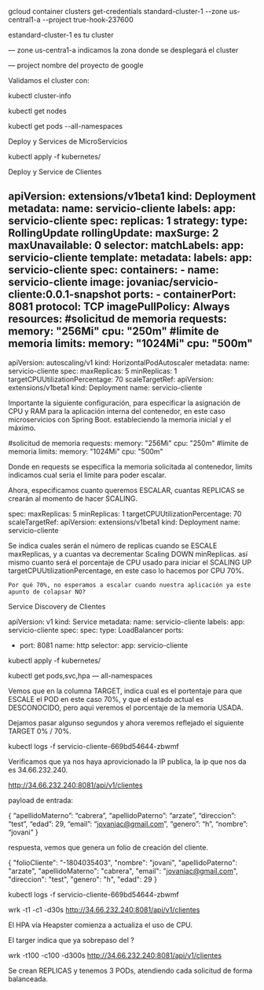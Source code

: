 gcloud container clusters get-credentials standard-cluster-1  --zone us-central1-a --project  true-hook-237600

estandard-cluster-1 es tu cluster

— zone us-centra1-a indicamos la zona donde se desplegará el cluster

— project nombre del proyecto de google



Validamos el cluster con:

 kubectl cluster-info

kubectl get nodes

kubectl get pods --all-namespaces


Deploy y Services de MicroServicios

kubectl apply -f kubernetes/

Deploy y Service de Clientes

apiVersion: extensions/v1beta1
kind: Deployment
metadata:
  name: servicio-cliente
  labels:
    app: servicio-cliente
spec:
  replicas: 1
  strategy:
    type: RollingUpdate
    rollingUpdate:
      maxSurge: 2
      maxUnavailable: 0
  selector:
    matchLabels:
      app: servicio-cliente
  template:
    metadata:
      labels:
        app: servicio-cliente
    spec:
      containers:
        - name: servicio-cliente
          image: jovaniac/servicio-cliente:0.0.1-snapshot
          ports:
            - containerPort: 8081
              protocol: TCP
          imagePullPolicy: Always
          resources:
          #solicitud de memoria
            requests:
              memory: "256Mi"
              cpu: "250m"
          #limite de memoria
            limits:
              memory: "1024Mi"
              cpu: "500m"   
---
apiVersion: autoscaling/v1
kind: HorizontalPodAutoscaler
metadata:
  name: servicio-cliente
spec:
  maxReplicas: 5
  minReplicas: 1
  targetCPUUtilizationPercentage: 70
  scaleTargetRef:
    apiVersion: extensions/v1beta1
    kind: Deployment
    name: servicio-cliente

Importante la siguiente configuración, para especificar la asignación de CPU y RAM para la aplicación interna del contenedor, en este caso microservicios con Spring Boot. estableciendo la memoria inicial y el máximo.

#solicitud de memoria
            requests:
              memory: "256Mi"
              cpu: "250m"
          #limite de memoria
            limits:
              memory: "1024Mi"
              cpu: "500m"

Donde en requests se especifica la memoria solicitada al contenedor, limits indicamos cual seria el limite para poder escalar.

Ahora, especificamos cuanto queremos ESCALAR, cuantas REPLICAS se crearán al momento de hacer SCALING.

spec:
  maxReplicas: 5
  minReplicas: 1
  targetCPUUtilizationPercentage: 70
  scaleTargetRef:
    apiVersion: extensions/v1beta1
    kind: Deployment
    name: servicio-cliente


Se indica cuales serán el número de replicas cuando se ESCALE maxReplicas, y a cuantas va decrementar Scaling DOWN minReplicas. así mismo cuanto será el porcentaje de CPU usado para iniciar el SCALING UP targetCPUUtilizationPercentage, en este caso lo hacemos por CPU 70%.

    Por qué 70%, no esperamos a escalar cuando nuestra aplicación ya este apunto de colapsar NO?


Service Discovery de Clientes

apiVersion: v1
kind: Service
metadata:
  name: servicio-cliente
  labels:
    app: servicio-cliente
spec:
  spec:
  type: LoadBalancer
  ports:
  - port: 8081
    name: http
  selector:
    app: servicio-cliente

kubectl apply -f kubernetes/


kubectl get pods,svc,hpa — all-namespaces

Vemos que en la columna TARGET, indica cual es el portentaje para que ESCALE el POD en este caso 70%, y que el estado actual es DESCONOCIDO, pero aqui veremos el porcentaje de la memoria USADA.

Dejamos pasar algunso segundos y ahora veremos reflejado el siguiente TARGET 0% / 70%.

kubectl logs -f servicio-cliente-669bd54644-zbwmf


Verificamos que ya nos haya aprovicionado la IP publica, la ip que nos da es 34.66.232.240.


http://34.66.232.240:8081/api/v1/clientes

payload de entrada:

{
 “apellidoMaterno”: “cabrera”,
 “apellidoPaterno”: “arzate”,
 “direccion”: “test”,
 “edad”: 29,
 “email”: “jovaniac@gmail.com”,
 “genero”: “h”,
 “nombre”: “jovani”
}

respuesta, vemos que genera un folio de creación del cliente.

{
    "folioCliente": "-1804035403",
    "nombre": "jovani",
    "apellidoPaterno": "arzate",
    "apellidoMaterno": "cabrera",
    "email": "jovaniac@gmail.com",
    "direccion": "test",
    "genero": "h",
    "edad": 29
}

 kubectl logs -f servicio-cliente-669bd54644-zbwmf

 wrk -t1 -c1 -d30s http://34.66.232.240:8081/api/v1/clientes

 El HPA vía Heapster comienza a actualiza el uso de CPU.

 El targer indica que ya sobrepaso del ?

 wrk -t100 -c100 -d300s http://34.66.232.240:8081/api/v1/clientes


 Se crean REPLICAS y tenemos 3 PODs, atendiendo cada solicitud de forma balanceada.